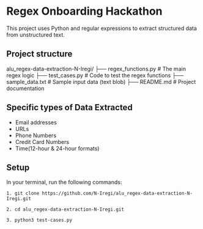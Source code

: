 # Regex Onboarding Hackathon

This project uses Python and regular expressions to extract structured data from unstructured text.

## Project structure
alu_regex-data-extraction-N-Iregi/
├── regex_functions.py       # The main regex logic
├── test_cases.py            # Code to test the regex functions
├── sample_data.txt          # Sample input data (text blob)
├── README.md                # Project documentation

## Specific types of Data Extracted
- Email addresses
- URLs
- Phone Numbers
- Credit Card Numbers
- Time(12-hour & 24-hour formats)

## Setup
In your terminal, run the following commands:

	1. git clone https://github.com/N-Iregi/alu_regex-data-extraction-N-Iregi.git

	2. cd alu_regex-data-extraction-N-Iregi.git

	3. python3 test-cases.py
